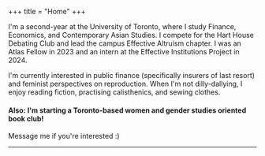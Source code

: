 +++
title = "Home"
+++

I'm a second-year at the University of Toronto, where I study Finance, Economics, and Contemporary Asian Studies. I compete for the Hart House Debating Club and lead the campus Effective Altruism chapter. I was an Atlas Fellow in 2023 and an intern at the Effective Institutions Project in 2024.

I'm currently interested in public finance (specifically insurers of last resort) and feminist perspectives on reproduction. When I'm not dilly-dallying, I enjoy reading fiction, practising calisthenics, and sewing clothes.

#### Also: I'm starting a Toronto-based women and gender studies oriented book club! 
Message me if you're interested :)

---